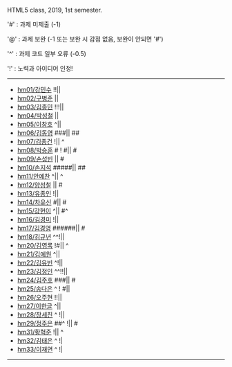 HTML5 class, 2019, 1st semester.

'#' : 과제 미제출 (-1)

'@' : 과제 보완 (-1 또는 보완 시 감점 없음, 보완이 안되면 '#')

'^' : 과제 코드 일부 오류 (-0.5)

'!' : 노력과 아이디어 인정!

***
- [hm01/강민수](https://github.com/kangminsooKMS/hm01) !!|| 
- [hm02/구병준](https://github.com/GubyeongJun/hm02) ||
- [hm03/김종민](https://github.com/ghs1472/hm03) !!!||
- [hm04/박성철](https://github.com/parkseongcheol/hm04) ||
- [hm05/이창호](https://github.com/lchho96/hm05) ^||
- [hm06/김동영](https://github.com/badaral/hm06) ###|| ##
- [hm07/김종건](https://github.com/kjg9704/hm07) !|| ^
- [hm08/박승훈](https://github.com/wirrinomp12/hm08) # ! #|| #
- [hm09/손성빈](https://github.com/ijseongbin/hm09) || #
- [hm10/손지석](https://github.com/SonJiSeok8904/hm10) #####|| ##
- [hm11/안예찬](https://github.com/dksdpcks1/hm11) ^|| ^
- [hm12/양성철](https://github.com/YANGSUNGCHUL/hm12) || #
- [hm13/유종인](https://github.com/yujongin/hm13) !||
- [hm14/차유신](https://github.com/Usin96/hm14) #|| #
- [hm15/강현이](https://github.com/Hyeonyi9081/hm15) ^|| #^
- [hm16/김경미](https://github.com/kyungmi0120/hm16) !|| 
- [hm17/김경영](https://github.com/IjuHM17/hm17) ######|| #
- [hm18/김규년](https://github.com/kgn4746/hm18) ^^!||
- [hm20/김영록](https://github.com/septempeccatis/hm20) !#|| ^
- [hm21/김예원](https://github.com/yewon1621/hm21) ^||
- [hm22/김유빈](https://github.com/kybb0709/hm22) ^!||
- [hm23/김정인](https://github.com/ruby723/hm23) ^^!!||
- [hm24/김주호](https://github.com/juhokim121/hm24) ###|| #
- [hm25/송다은](https://github.com/daeun99/hm25) ^ ! #||
- [hm26/오주현](https://github.com/wngus0317/hm26) !!||
- [hm27/이한글](https://github.com/hangle9449/hm27) ^||
- [hm28/장세진](https://github.com/sejin573/hm28) ^ !||
- [hm29/정주은](https://github.com/jueun111/hm29) ##^ !|| #
- [hm31/황혁준](https://github.com/FL08/HM31) !|| ^
- [hm32/김태은](https://github.com/appekm/hm32) ^ !|
- [hm33/이재면](https://github.com/JaeMyeon/hm33) ^ !|
***


